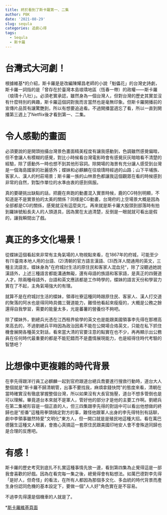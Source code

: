 ```yaml
---
title: 終於看到了斯卡羅第一、二集
author: PBK
date: '2021-08-29'
slug: sequla
categories: 追劇心得
tags:
  - Sequla
  - 斯卡羅
---
```

# 台灣式大河劇！
根據維基*的介紹，斯卡羅是是改編陳耀昌老師的小說「魁儡花」的台灣史詩劇，斯卡羅一詞指的是「曾存在於臺灣本島琅𤩝地區（恆春一帶）的政權——斯卡羅（琅𤩝十八社）」。必須老實承認，雖然身為一個台灣人，但對台灣的歷史其實並沒有什麼特別的興趣，斯卡羅這個詞對我而言當然也是毫無印象。但斯卡羅開播前的宣傳片品質有讓驚艷到，所以有想要追追看。不過開播當週忘了看，所以一直到開播第三週上了Netflix後才看到第一、二集。

# 令人感動的畫面
必須要說的是開頭拍攝台灣景色畫面精美程度有讓我感動到，色調雖然感覺偏暗，但不會讓人有模糊的感覺，對比小時候看台灣電影時會有感覺灰灰暗暗看不清楚的經驗，除了感動外一時也想不到其他形容詞。除開場的海景有充分讓人感受到台灣是一個海島國家的壯麗感外；蝶妹和必麒麟在往琅𤩝時經過的山路；山下平埔族、客家人、漢人的村莊場景；斯卡羅一族的山林景色都讓我這個觀眾在看的時候感到非常的自然，對製作單位的水準由衷的感到佩服。

真的要硬挑出缺點的話，把鹿在奔跑的動畫混入實景時候，鹿的CG特別明顯，不知道是不是實景拍的太美的關係？同樣是CG動畫，台灣府的上空場景大概是因為全部都是CG的關係，感覺就沒有這麼突兀。再來就是斯卡羅大股頭到部落時有拍到羅妹號船長夫人的人頭道具，因為實在太過清楚，反倒是一眼就就可看出是假的，讓我瞬間出了戲。

# 真正的多文化場景！
從蝶妹這個看起來非常有主角氣場的人物視點來看，在1867年的府城，可能至少有(1)臺南本地人用的台語、(2)清朝的官方語言漢語、(3)西洋人間通用的英文，三種主流語言。蝶妹身為"在府城討生活的原住民和客家人混血兒“，除了沒聽過她說漢語外，上述三種語言都能溝通無礙，還有母語的族語和客家語，是真正的四聲道人才。除兩種母語外，台語和英文應該都是工作時學的，蝶妹的語言天份和學習力實在了不起，主角氣場強大的有理。

就算不是在府城討生活的蝶妹，領導社寮這種同時跟原住民、客家人、漢人打交道的聚落的阿水也是得同時具備三聲道能力，難怪他看起來瘦瘦的，大概是公務之餘還得自我學習，需要的能量太多，光是蕃薯的營養份不夠吧。

除了蝶妹外，劉總兵光憑在江西租界偷學的英文也是能跟美國領事李先得在那裡高來高去的，不過劉總兵平時因為政治因素不能在公開場合烙英文，只能在私下抓住機會展開各種英文對話，看來當大清的官要注意的點實在也不少，再再顯示出公務員在任何時代最重要的都是不能犯錯而不是盡情展現能力，也是經得住時代考驗的智慧吧？

# 比想像中更複雜的時代背景
在李先得跟洋行員工必麒麟一起到官府跟道台總兵喬要進行搜救行動時，道台大人整個就是"斯卡羅不歸清朝管，出事不要找我，麻煩拿錢快閃"的態度來看，清朝在當時確實沒有徹底掌握整個台灣，所以如果沒有大長官施壓，道台不想多管倒也是可以理解。畢竟道台本來就不是軍人，管好他的部分才是他的主要工作啊。劉總兵在第二集被形容是一個正直的人，但三四集跟李先得的對話中可以看出他想做的終歸也是"拒番"這種用拳頭搞定對方的事，難怪他跟軍人出身的李先得特別有話聊，劇中李領事雖然特愛"文明化"東方人，但一開口就是是殖民地這種大招。看在萬巴德醫生這種文人眼裏，會擔心真搞這一套原住民跟美國印地安人會不會殊途同歸也是合理的反應吧。

# 有感！
斯卡羅的歷史考究到底扎不扎實這種事情先放一邊，看到第四集為止覺得這是一部我會喜歡的好戲。因為在看完每一集之後，總覺得會有點想法。如萬巴德對李先得「是好人，但奇怪」的看法，在所有人都因為那個多文化、多血統的時代背景而產生身份認同危機的基本設定下，要做一個"人人好"角色實在是不容易。

不過李先得還是個機車的人就是了。

*[斯卡羅維基頁面](https://zh.wikipedia.org/wiki/%E6%96%AF%E5%8D%A1%E7%BE%85_(%E9%9B%BB%E8%A6%96%E5%8A%87))
